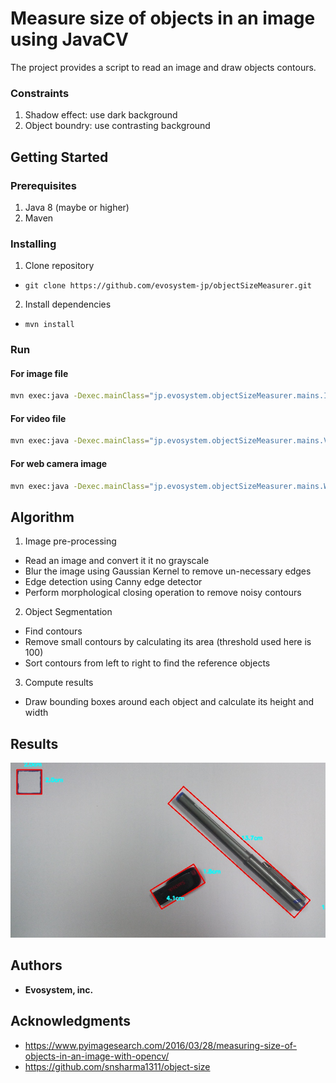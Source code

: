 # Measure size of objects in an image using JavaCV

The project provides a script to read an image and draw objects contours.

### Constraints
1. Shadow effect: use dark background
2. Object boundry: use contrasting background

## Getting Started

### Prerequisites
1. Java 8 (maybe or higher)
2. Maven

### Installing
1. Clone repository
 - `git clone https://github.com/evosystem-jp/objectSizeMeasurer.git`
2. Install dependencies
 - `mvn install`

### Run

#### For image file
```sh
mvn exec:java -Dexec.mainClass="jp.evosystem.objectSizeMeasurer.mains.ImageFileObjectSize"
```

#### For video file
```sh
mvn exec:java -Dexec.mainClass="jp.evosystem.objectSizeMeasurer.mains.VideoFileObjectSize"
```

#### For web camera image
```sh
mvn exec:java -Dexec.mainClass="jp.evosystem.objectSizeMeasurer.mains.WebCameraObjectSize"
```

## Algorithm
1. Image pre-processing
  - Read an image and convert it it no grayscale
  - Blur the image using Gaussian Kernel to remove un-necessary edges
  - Edge detection using Canny edge detector
  - Perform morphological closing operation to remove noisy contours

2. Object Segmentation
  - Find contours
  - Remove small contours by calculating its area (threshold used here is 100)
  - Sort contours from left to right to find the reference objects

3. Compute results
  - Draw bounding boxes around each object and calculate its height and width

## Results

![Result](images/result.jpg?raw=true "Title")

## Authors

* **Evosystem, inc.**

## Acknowledgments

* https://www.pyimagesearch.com/2016/03/28/measuring-size-of-objects-in-an-image-with-opencv/
* https://github.com/snsharma1311/object-size